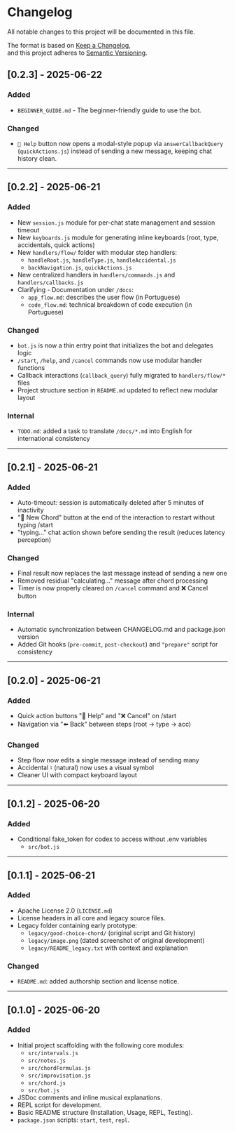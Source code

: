 # Changelog

All notable changes to this project will be documented in this file.

The format is based on [Keep a Changelog](https://keepachangelog.com/en/1.1.0/),  
and this project adheres to [Semantic Versioning](https://semver.org/).

## [0.2.3] - 2025-06-22

### Added
- `BEGINNER_GUIDE.md` -  The beginner-friendly guide to use the bot.

### Changed
- `📖 Help` button now opens a modal-style popup via `answerCallbackQuery` (`quickActions.js`) instead of sending a new message, keeping chat history clean.

---

## [0.2.2] - 2025-06-21

### Added
- New `session.js` module for per-chat state management and session timeout
- New `keyboards.js` module for generating inline keyboards (root, type, accidentals, quick actions)
- New `handlers/flow/` folder with modular step handlers:
  - `handleRoot.js`, `handleType.js`, `handleAccidental.js`
  - `backNavigation.js`, `quickActions.js`
- New centralized handlers in `handlers/commands.js` and `handlers/callbacks.js`
- Clarifying - Documentation under `/docs`:
  - `app_flow.md`: describes the user flow (in Portuguese)
  - `code_flow.md`: technical breakdown of code execution (in Portuguese)

### Changed
- `bot.js` is now a thin entry point that initializes the bot and delegates logic
- `/start`, `/help`, and `/cancel` commands now use modular handler functions
- Callback interactions (`callback_query`) fully migrated to `handlers/flow/*` files
- Project structure section in `README.md` updated to reflect new modular layout

### Internal
- `TODO.md`: added a task to translate `/docs/*.md` into English for international consistency

---

## [0.2.1] - 2025-06-21

### Added
- Auto-timeout: session is automatically deleted after 5 minutes of inactivity
- "🔁 New Chord" button at the end of the interaction to restart without typing /start
- "typing..." chat action shown before sending the result (reduces latency perception)

### Changed
- Final result now replaces the last message instead of sending a new one
- Removed residual "calculating…" message after chord processing
- Timer is now properly cleared on `/cancel` command and ❌ Cancel button

### Internal
- Automatic synchronization between CHANGELOG.md and package.json version
- Added Git hooks (`pre-commit`, `post-checkout`) and `"prepare"` script for consistency

---

## [0.2.0] - 2025-06-21

### Added
- Quick action buttons "📖 Help" and "❌ Cancel" on /start
- Navigation via "⬅️ Back" between steps (root → type → acc)

### Changed
- Step flow now edits a single message instead of sending many
- Accidental ♮ (natural) now uses a visual symbol
- Cleaner UI with compact keyboard layout

---

## [0.1.2] - 2025-06-20

### Added
- Conditional fake_token for codex to access without .env variables
  - `src/bot.js`
  
---

## [0.1.1] - 2025-06-21

### Added
- Apache License 2.0 (`LICENSE.md`)
- License headers in all core and legacy source files.
- Legacy folder containing early prototype:
  - `legacy/good-choice-chord/` (original script and Git history)
  - `legacy/image.png` (dated screenshot of original development)
  - `legacy/README_legacy.txt` with context and explanation

### Changed
- `README.md`: added authorship section and license notice.

---

## [0.1.0] - 2025-06-20

### Added
- Initial project scaffolding with the following core modules:
  - `src/intervals.js`
  - `src/notes.js`
  - `src/chordFormulas.js`
  - `src/improvisation.js`
  - `src/chord.js`
  - `src/bot.js`
- JSDoc comments and inline musical explanations.
- REPL script for development.
- Basic README structure (Installation, Usage, REPL, Testing).
- `package.json` scripts: `start`, `test`, `repl`.


